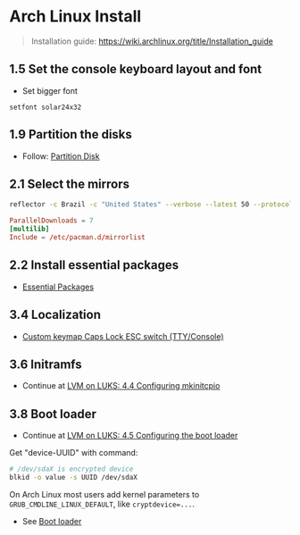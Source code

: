 # Arch Linux Install

> Installation guide: https://wiki.archlinux.org/title/Installation_guide

## 1.5 Set the console keyboard layout and font

- Set bigger font

```
setfont solar24x32
```

## 1.9 Partition the disks

- Follow: [Partition Disk](../partition-disk.md)

## 2.1 Select the mirrors

```sh
reflector -c Brazil -c "United States" --verbose --latest 50 --protocol https --sort rate --save /etc/pacman.d/mirrorlist
```

```/etc/pacman.conf
ParallelDownloads = 7
[multilib]
Include = /etc/pacman.d/mirrorlist
```

## 2.2 Install essential packages

- [Essential Packages](./essential-packages.txt)

## 3.4 Localization

- [Custom keymap Caps Lock ESC switch (TTY/Console)](../tty-console-custom-keymap-caps-lock-esc-switch-swap.md)

## 3.6 Initramfs

- Continue at [LVM on LUKS: 4.4 Configuring mkinitcpio](https://wiki.archlinux.org/title/Dm-crypt/Encrypting_an_entire_system#Configuring_mkinitcpio_3)

## 3.8 Boot loader

- Continue at [LVM on LUKS: 4.5 Configuring the boot loader](https://wiki.archlinux.org/title/Dm-crypt/Encrypting_an_entire_system#Configuring_mkinitcpio_3)

Get "device-UUID" with command:

```sh
# /dev/sdaX is encrypted device
blkid -o value -s UUID /dev/sdaX
```

On Arch Linux most users add kernel parameters to `GRUB_CMDLINE_LINUX_DEFAULT`, like `cryptdevice=...`.

- See [Boot loader](./boot-loader.md)
